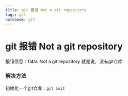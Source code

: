 ```yaml
---
title: git 报错 Not a git repository
tags: git
notebook: git
---
```


# git 报错 Not a git repository
报错信息：fatal: Not a git repository
就是说，没有git仓库
### 解决方法
初始化一个git仓库：`git init`

